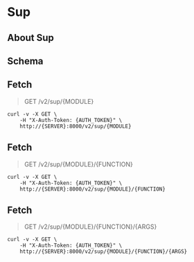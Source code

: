 # Sup

## About Sup

## Schema



## Fetch

> GET /v2/sup/{MODULE}

```shell
curl -v -X GET \
    -H "X-Auth-Token: {AUTH_TOKEN}" \
    http://{SERVER}:8000/v2/sup/{MODULE}
```

## Fetch

> GET /v2/sup/{MODULE}/{FUNCTION}

```shell
curl -v -X GET \
    -H "X-Auth-Token: {AUTH_TOKEN}" \
    http://{SERVER}:8000/v2/sup/{MODULE}/{FUNCTION}
```

## Fetch

> GET /v2/sup/{MODULE}/{FUNCTION}/{ARGS}

```shell
curl -v -X GET \
    -H "X-Auth-Token: {AUTH_TOKEN}" \
    http://{SERVER}:8000/v2/sup/{MODULE}/{FUNCTION}/{ARGS}
```

